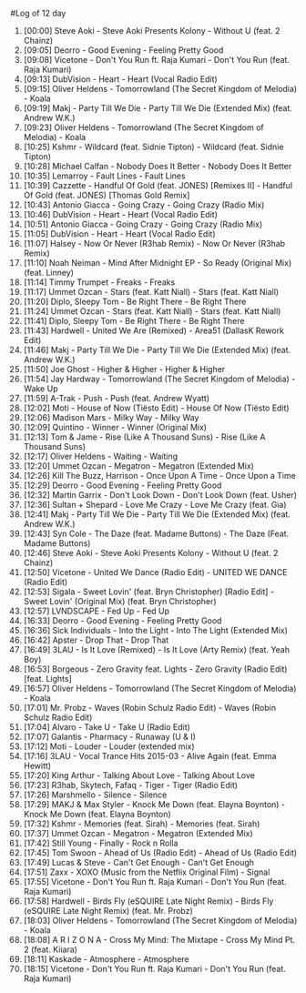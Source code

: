 #Log of 12 day

1. [00:00] Steve Aoki - Steve Aoki Presents Kolony - Without U (feat. 2 Chainz)
1. [09:05] Deorro - Good Evening - Feeling Pretty Good
1. [09:08] Vicetone - Don't You Run ft. Raja Kumari - Don't You Run (feat. Raja Kumari)
1. [09:13] DubVision - Heart - Heart (Vocal Radio Edit)
1. [09:15] Oliver Heldens - Tomorrowland (The Secret Kingdom of Melodia) - Koala
1. [09:19] Makj - Party Till We Die - Party Till We Die (Extended Mix) (feat. Andrew W.K.)
1. [09:23] Oliver Heldens - Tomorrowland (The Secret Kingdom of Melodia) - Koala
1. [10:25] Kshmr - Wildcard (feat. Sidnie Tipton) - Wildcard (feat. Sidnie Tipton)
1. [10:28] Michael Calfan - Nobody Does It Better - Nobody Does It Better
1. [10:35] Lemarroy - Fault Lines - Fault Lines
1. [10:39] Cazzette - Handful Of Gold (feat. JONES) [Remixes II] - Handful Of Gold (feat. JONES) [Thomas Gold Remix]
1. [10:43] Antonio Giacca - Going Crazy - Going Crazy (Radio Mix)
1. [10:46] DubVision - Heart - Heart (Vocal Radio Edit)
1. [10:51] Antonio Giacca - Going Crazy - Going Crazy (Radio Mix)
1. [11:05] DubVision - Heart - Heart (Vocal Radio Edit)
1. [11:07] Halsey - Now Or Never (R3hab Remix) - Now Or Never (R3hab Remix)
1. [11:10] Noah Neiman - Mind After Midnight EP - So Ready (Original Mix) (feat. Linney)
1. [11:14] Timmy Trumpet - Freaks - Freaks
1. [11:17] Ummet Ozcan - Stars (feat. Katt Niall) - Stars (feat. Katt Niall)
1. [11:20] Diplo, Sleepy Tom - Be Right There - Be Right There
1. [11:24] Ummet Ozcan - Stars (feat. Katt Niall) - Stars (feat. Katt Niall)
1. [11:41] Diplo, Sleepy Tom - Be Right There - Be Right There
1. [11:43] Hardwell - United We Are (Remixed) - Area51 (DallasK Rework Edit)
1. [11:46] Makj - Party Till We Die - Party Till We Die (Extended Mix) (feat. Andrew W.K.)
1. [11:50] Joe Ghost - Higher & Higher - Higher & Higher
1. [11:54] Jay Hardway - Tomorrowland (The Secret Kingdom of Melodia) - Wake Up
1. [11:59] A-Trak - Push - Push (feat. Andrew Wyatt)
1. [12:02] Moti - House of Now (Tiësto Edit) - House Of Now (Tiësto Edit)
1. [12:06] Madison Mars - Milky Way - Milky Way
1. [12:09] Quintino - Winner - Winner (Original Mix)
1. [12:13] Tom & Jame - Rise (Like A Thousand Suns) - Rise (Like A Thousand Suns)
1. [12:17] Oliver Heldens - Waiting - Waiting
1. [12:20] Ummet Ozcan - Megatron - Megatron (Extended Mix)
1. [12:26] Kill The Buzz, Harrison - Once Upon A Time - Once Upon a Time
1. [12:29] Deorro - Good Evening - Feeling Pretty Good
1. [12:32] Martin Garrix - Don't Look Down - Don't Look Down (feat. Usher)
1. [12:36] Sultan + Shepard - Love Me Crazy - Love Me Crazy (feat. Gia)
1. [12:41] Makj - Party Till We Die - Party Till We Die (Extended Mix) (feat. Andrew W.K.)
1. [12:43] Syn Cole - The Daze (feat. Madame Buttons) - The Daze (Feat. Madame Buttons)
1. [12:46] Steve Aoki - Steve Aoki Presents Kolony - Without U (feat. 2 Chainz)
1. [12:50] Vicetone - United We Dance (Radio Edit) - UNITED WE DANCE (Radio Edit)
1. [12:53] Sigala - Sweet Lovin' (feat. Bryn Christopher) [Radio Edit] - Sweet Lovin' (Original Mix) (feat. Bryn Christopher)
1. [12:57] LVNDSCAPE - Fed Up - Fed Up
1. [16:33] Deorro - Good Evening - Feeling Pretty Good
1. [16:36] Sick Individuals - Into the Light - Into The Light (Extended Mix)
1. [16:42] Apster - Drop That - Drop That
1. [16:49] 3LAU - Is It Love (Remixed) - Is It Love (Arty Remix) (feat. Yeah Boy)
1. [16:53] Borgeous - Zero Gravity feat. Lights - Zero Gravity (Radio Edit) [feat. Lights]
1. [16:57] Oliver Heldens - Tomorrowland (The Secret Kingdom of Melodia) - Koala
1. [17:01] Mr. Probz - Waves (Robin Schulz Radio Edit) - Waves (Robin Schulz Radio Edit)
1. [17:04] Alvaro - Take U - Take U (Radio Edit)
1. [17:07] Galantis - Pharmacy - Runaway (U & I)
1. [17:12] Moti - Louder - Louder (extended mix)
1. [17:16] 3LAU - Vocal Trance Hits 2015-03 - Alive Again (feat. Emma Hewitt)
1. [17:20] King Arthur - Talking About Love - Talking About Love
1. [17:23] R3hab, Skytech, Fafaq - Tiger - Tiger (Radio Edit)
1. [17:26] Marshmello - Silence - Silence
1. [17:29] MAKJ & Max Styler - Knock Me Down (feat. Elayna Boynton) - Knock Me Down (feat. Elayna Boynton)
1. [17:32] Kshmr - Memories (feat. Sirah) - Memories (feat. Sirah)
1. [17:37] Ummet Ozcan - Megatron - Megatron (Extended Mix)
1. [17:42] Still Young - Finally - Rock n Rolla
1. [17:45] Tom Swoon - Ahead of Us (Radio Edit) - Ahead of Us (Radio Edit)
1. [17:49] Lucas & Steve - Can't Get Enough - Can't Get Enough
1. [17:51] Zaxx - XOXO (Music from the Netflix Original Film) - Signal
1. [17:55] Vicetone - Don't You Run ft. Raja Kumari - Don't You Run (feat. Raja Kumari)
1. [17:58] Hardwell - Birds Fly (eSQUIRE Late Night Remix) - Birds Fly (eSQUIRE Late Night Remix) (feat. Mr. Probz)
1. [18:03] Oliver Heldens - Tomorrowland (The Secret Kingdom of Melodia) - Koala
1. [18:08] A R I Z O N A - Cross My Mind: The Mixtape - Cross My Mind Pt. 2 (feat. Kiiara)
1. [18:11] Kaskade - Atmosphere - Atmosphere
1. [18:15] Vicetone - Don't You Run ft. Raja Kumari - Don't You Run (feat. Raja Kumari)
